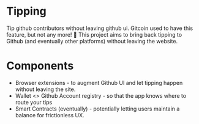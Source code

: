 # Tipping

Tip github contributors without leaving github ui. Gitcoin used to have this feature, but not any more! 🥲 This project aims to bring back tipping to Github (and eventually other platforms) without leaving the website. 

# Components
- Browser extensions - to augment Github UI and let tipping happen without leaving the site.
- Wallet <> Github Account registry - so that the app knows where to route your tips
- Smart Contracts (eventually) - potentially letting users maintain a balance for frictionless UX.

  
